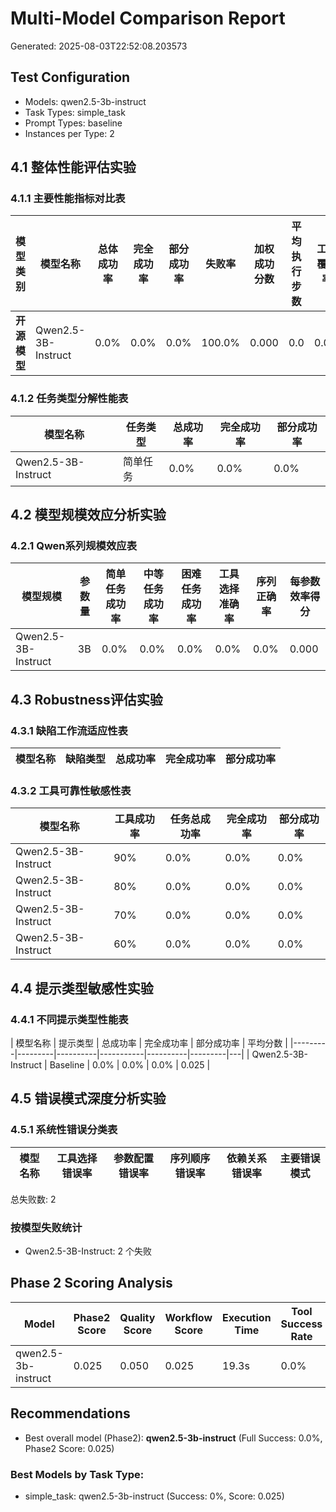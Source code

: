 # Multi-Model Comparison Report

Generated: 2025-08-03T22:52:08.203573

## Test Configuration

- Models: qwen2.5-3b-instruct
- Task Types: simple_task
- Prompt Types: baseline
- Instances per Type: 2

## 4.1 整体性能评估实验

### 4.1.1 主要性能指标对比表

| 模型类别 | 模型名称 | 总体成功率 | 完全成功率 | 部分成功率 | 失败率 | 加权成功分数 | 平均执行步数 | 工具覆盖率 |
|---------|---------|-----------|-----------|-----------|-------|------------|------------|----------|
| **开源模型** | Qwen2.5-3B-Instruct | 0.0% | 0.0% | 0.0% | 100.0% | 0.000 | 0.0 | 0.0% |

### 4.1.2 任务类型分解性能表

| 模型名称 | 任务类型 | 总成功率 | 完全成功率 | 部分成功率 |
|---------|---------|----------|-----------|----------|
| Qwen2.5-3B-Instruct | 简单任务 | 0.0% | 0.0% | 0.0% |

## 4.2 模型规模效应分析实验

### 4.2.1 Qwen系列规模效应表

| 模型规模 | 参数量 | 简单任务成功率 | 中等任务成功率 | 困难任务成功率 | 工具选择准确率 | 序列正确率 | 每参数效率得分 |
|---------|-------|-------------|-------------|-------------|-------------|----------|--------------|
| Qwen2.5-3B-Instruct | 3B | 0.0% | 0.0% | 0.0% | 0.0% | 0.0% | 0.000 |

## 4.3 Robustness评估实验

### 4.3.1 缺陷工作流适应性表

| 模型名称 | 缺陷类型 | 总成功率 | 完全成功率 | 部分成功率 |
|---------|---------|----------|-----------|----------|

### 4.3.2 工具可靠性敏感性表

| 模型名称 | 工具成功率 | 任务总成功率 | 完全成功率 | 部分成功率 |
|---------|-----------|-------------|-----------|----------|
| Qwen2.5-3B-Instruct | 90% | 0.0% | 0.0% | 0.0% |
| Qwen2.5-3B-Instruct | 80% | 0.0% | 0.0% | 0.0% |
| Qwen2.5-3B-Instruct | 70% | 0.0% | 0.0% | 0.0% |
| Qwen2.5-3B-Instruct | 60% | 0.0% | 0.0% | 0.0% |

## 4.4 提示类型敏感性实验

### 4.4.1 不同提示类型性能表

| 模型名称 | 提示类型 | 总成功率 | 完全成功率 | 部分成功率 | 平均分数 |
|---------|---------|----------|-----------|----------|---------|---|
| Qwen2.5-3B-Instruct | Baseline | 0.0% | 0.0% | 0.0% | 0.025 |

## 4.5 错误模式深度分析实验

### 4.5.1 系统性错误分类表

| 模型名称 | 工具选择错误率 | 参数配置错误率 | 序列顺序错误率 | 依赖关系错误率 | 主要错误模式 |
|---------|-------------|-------------|-------------|-------------|-------------|

总失败数: 2

### 按模型失败统计

- Qwen2.5-3B-Instruct: 2 个失败

## Phase 2 Scoring Analysis

| Model | Phase2 Score | Quality Score | Workflow Score | Execution Time | Tool Success Rate |
|-------|--------------|---------------|----------------|----------------|-------------------|
| qwen2.5-3b-instruct | 0.025 | 0.050 | 0.025 | 19.3s | 0.0% |

## Recommendations

- Best overall model (Phase2): **qwen2.5-3b-instruct** (Full Success: 0.0%, Phase2 Score: 0.025)

### Best Models by Task Type:

- simple_task: qwen2.5-3b-instruct (Success: 0%, Score: 0.025)
